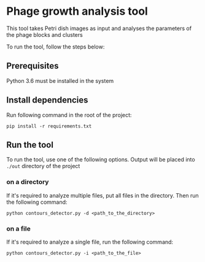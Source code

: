 # Phage growth analysis tool
This tool takes Petri dish images as input and analyses the parameters of the phage blocks and clusters

To run the tool, follow the steps below:
## Prerequisites
Python 3.6 must be installed in the system
## Install dependencies
Run following command in the root of the project:
```
pip install -r requirements.txt
``` 
## Run the tool
To run the tool, use one of the following options. Output will be placed into `./out` directory of the project 
### on a directory
If it's required to analyze multiple files, put all files in the directory. Then run the following command:
```
python contours_detector.py -d <path_to_the_directory>
```

### on a file
 If it's required to analyze a single file, run the following command:
```
python contours_detector.py -i <path_to_the_file>
```
